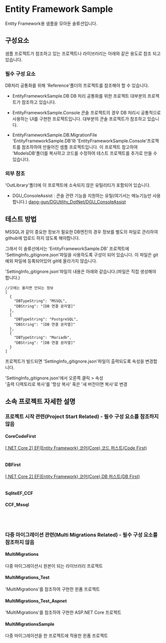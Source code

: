 # Entity Framework Sample
Entity Framework용 샘플을 모아둔 솔류션입니다.


## 구성요소
샘플 프로젝트가 참조하고 있는 프로젝트나 라이브러리는 아래와 같은 용도로 참조 되고 있습니다.

### 필수 구성 요소
DB처리 공통화를 위해 'Reference'폴더의 프로젝트를 참조해야 할 수 있습니다.

 - EntityFrameworkSample.DB
   DB 처리 공통화를 위한 프로젝트
   대부분의 프로젝트가 참조하고 있습니다.
 
 - EntityFrameworkSample.Console
   콘솔 프로젝트의 경우 DB 처리시 공통적으로 사용하는 UI를 구현한 프로젝트입니다.
   대부분의 콘솔 프로젝트가 참조하고 있습니다.
 
 - EntityFrameworkSample.DB.MigrationFile
   'EntityFrameworkSample.DB'와 'EntityFrameworkSample.Console'프로젝트를 참조하하여 만들어진 셈플 프로젝트입니다.
   이 프로젝트 참고하여 'ModelsDB'폴더를 복사하고 코드를 수정하여 테스트 프로젝트를 추가로 만들 수 있습니다.
 
 ### 외부 참조
 'OutLibrary'폴더에 이 프로젝트에 소속되지 않은 유틸리티가 포함되어 있습니다.

  - DGU_ConsoleAssist : 콘솔 관련 기능을 지원하는 유틸(여기서는 메뉴기능만 사용합니다.)
    [dang-gun/DGUtility_DotNet/DGU_ConsoleAssist](https://github.com/dang-gun/DGUtility_DotNet/tree/main/DGU_ConsoleAssist)
    



## 테스트 방법
MSSQL과 같이 중요한 정보가 필요한 DB엔진의 경우 정보를 별도의 파일로 관리하여 github에 업로드 하지 않도록 해야합니다.

그래서 이 솔류선에서는 'EntityFrameworkSample.DB' 프로젝트에 'SettingInfo_gitignore.json'파일을 사용하도록 구성이 되어 있습니다.
이 파일은 git예외 파일에 등록되어있어 git에 올라가지 않습니다.


'SettingInfo_gitignore.json'파일의 내용은 아래와 같습니다.(파일은 직접 생성해야 합니다.)
```
//깃에는 올리면 안되는 정보
[
  {
    "DBTypeString": "MSSQL",
    "DBString": "[DB 연결 문자열]"
  },
  {
    "DBTypeString": "PostgreSQL",
    "DBString": "[DB 연결 문자열]"
  },
  {
    "DBTypeString": "Mariadb",
    "DBString": "[DB 연결 문자열]"
  }
]
```

프로젝트가 빌드되면 'SettingInfo_gitignore.json'파일이 출력되도록 속성을 변경합니다.

'SettingInfo_gitignore.json'에서 오른쪽 클릭 > 속성  
'출력 디렉토리로 복사'를 '항상 복사' 혹은 '새 버전이면 복사'로 변경



## 소속 프로젝트 자세한 설명


### 프로젝트 시작 관련(Project Start Related) - 필수 구성 요소를 참조하지 않음

#### CoreCodeFirst
[[.NET Core 2] EF(Entity Framework) 코어(Core) 코드 퍼스트(Code First)](https://blog.danggun.net/7682)
<br />
<br />

#### DBFirst
[[.NET Core 2] EF(Entity Framework) 코어(Core) DB 퍼스트(DB First)](https://blog.danggun.net/7909)
<br />
<br />

#### SqliteEF_CCF
#### CCF_Mssql

<br />
<br />

### 다중 마이그레이션 관련(Multi Migrations Related) - 필수 구성 요소를 참조하지 않음

#### MultiMigrations
다중 마이그레이션시 원본이 되는 라이브러리 프로젝트

#### MultiMigrations_Test
'MultiMigrations'를 참조하여 구현한 윈폼 프로젝트

#### MultiMigrations_Test_Aspnet
'MultiMigrations'를 참조하여 구현한 ASP.NET Core 프로젝트

#### MultiMigrationsSample
다중 마이그레이션을 한 프로젝트에 적용한 윈폼 프로젝트